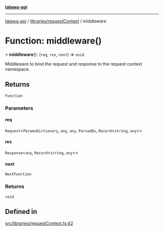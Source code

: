 [**talawa-api**](../../../README.md)

***

[talawa-api](../../../modules.md) / [libraries/requestContext](../README.md) / middleware

# Function: middleware()

\> **middleware**(): (`req`, `res`, `next`) =\> `void`

Middleware to bind the request and response to the request context namespace.

## Returns

`Function`

### Parameters

#### req

`Request`\<`ParamsDictionary`, `any`, `any`, `ParsedQs`, `Record`\<`string`, `any`\>\>

#### res

`Response`\<`any`, `Record`\<`string`, `any`\>\>

#### next

`NextFunction`

### Returns

`void`

## Defined in

[src/libraries/requestContext.ts:42](https://github.com/PalisadoesFoundation/talawa-api/blob/039b0f127fb8caa46d57186ab4b3bb27fe150903/src/libraries/requestContext.ts#L42)
